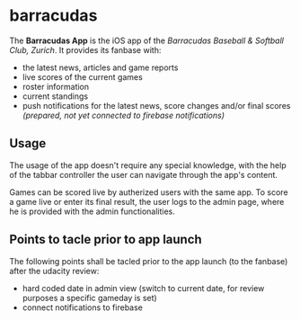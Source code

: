 # barracudas

The **Barracudas App** is the iOS app of the _Barracudas Baseball & Softball Club, Zurich_. 
It provides its fanbase with:
* the latest news, articles and game reports
* live scores of the current games
* roster information
* current standings
* push notifications for the latest news, score changes and/or final scores _(prepared, not yet connected to firebase notifications)_


## Usage

The usage of the app doesn't require any special knowledge, with the help of the tabbar controller the user can navigate 
through the app's content. 

Games can be scored live by autherized users with the same app. To score a game live or enter its final result, the user logs 
to the admin page, where he is provided with the admin functionalities.

## Points to tacle prior to app launch

The following points shall be tacled prior to the app launch (to the fanbase) after the udacity review:
* hard coded date in admin view (switch to current date, for review purposes a specific gameday is set)
* connect notifications to firebase
